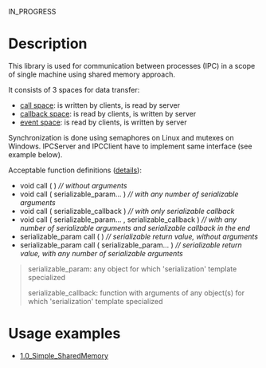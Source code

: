 IN_PROGRESS
# Description
This library is used for communication between processes (IPC) in a scope of single machine using shared memory approach.

It consists of 3 spaces for data transfer:
* [call space](https://github.com/darkessence87/psi-shared/blob/master/psi/include/psi/shared/ipc/space/CallSpace.h): is written by clients, is read by server
* [callback space](https://github.com/darkessence87/psi-shared/blob/master/psi/include/psi/shared/ipc/space/CallbackSpace.h): is read by clients, is written by server
* [event space](https://github.com/darkessence87/psi-shared/blob/master/psi/include/psi/shared/ipc/space/EventSpace.h): is read by clients, is written by server

Synchronization is done using semaphores on Linux and mutexes on Windows.
IPCServer and IPCClient have to implement same interface (see example below).

Acceptable function definitions ([details](https://github.com/darkessence87/psi-shared/blob/master/psi/include/psi/shared/ipc/server/MemberFnWrapper.h)):
* void call ( ) *// without arguments*
* void call ( serializable_param... ) *// with any number of serializable arguments*
* void call ( serializable_callback ) *// with only serializable callback*
* void call ( serializable_param... , serializable_callback ) *// with any number of serializable arguments and serializable callback in the end*
* serializable_param call ( ) *// serializable return value, without arguments*
* serializable_param call ( serializable_param... ) *// serializable return value,  with any number of serializable arguments*
> serializable_param: any object for which 'serialization' template specialized
> 
> serializable_callback: function with arguments of any object(s) for which 'serialization' template specialized

# Usage examples
- [1.0_Simple_SharedMemory](https://github.com/darkessence87/psi-shared/tree/master/psi/examples/1.0_Simple_SharedMemory)

